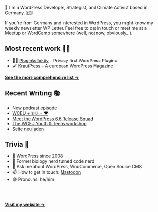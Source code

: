 👋 I'm a WordPress Developer, Strategist, and Climate Activist based in Germany. 🇪🇺

If you're from Germany and interested in WordPress, you might know my weekly newsletter [WP Letter](https://wpletter.de/). Feel free to get in touch or meet me at a Meetup or WordCamp somewhere (well, not now, obviously...).


## Most recent work 👷‍♂️

- 👨‍💻 [Pluginkollektiv](https://github.com/pluginkollektiv) – Privacy first WordPress Plugins
- 🖌️ [KrautPress](https://kraut.press) – A european WordPress Magazine

**[See the more comprehensive list &rarr;](https://simonkraft.com/what-i-do)**


## Recent Writing 📚

<!-- BLOG-POST-LIST:START -->
- [New podcast episode](https://feed.kraut.press/link/23937/16687515/new-wceu-podcast)
- [WCEU + 🇪🇺 = ❤️](https://feed.kraut.press/link/23937/16685424/eu-parliament-patronage)
- [Meet the WordPress 6.6 Release Squad](https://feed.kraut.press/link/23937/16684117/release-squad-6-6)
- [The WCEU Youth & Teens workshop](https://feed.kraut.press/link/23937/16684118/the-wceu-youth-teens-workshop)
- [Seite neu laden](https://www.wppodcast.de/podcast/seite-neu-laden/)
<!-- BLOG-POST-LIST:END -->


## Trivia 🤪

- 👴 WordPress since 2008
- 🌱 Former biology nerd turned code nerd
- 💬 Ask me about WordPress, WooCommerce, Open Source CMS
- 📫 How to get in touch: [Mastodon](https://dewp.space/@simon)
- 😄 Pronouns: he/him

<br/><br/><br/>
**[Visit my website &rarr;](https://simonkraft.com/hi)**